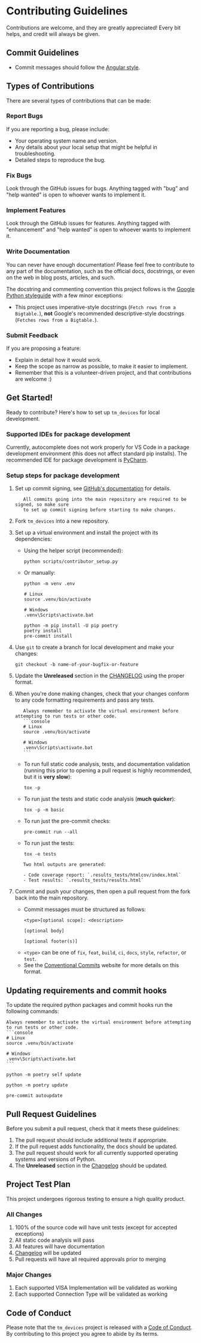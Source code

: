 # Contributing Guidelines

Contributions are welcome, and they are greatly appreciated! Every bit helps,
and credit will always be given.

## Commit Guidelines

- Commit messages should follow the
  [Angular style](https://python-semantic-release.readthedocs.io/en/latest/commit-parsing.html#semantic-release-commit-parser-angularcommitparser).

## Types of Contributions

There are several types of contributions that can be made:

### Report Bugs

If you are reporting a bug, please include:

- Your operating system name and version.
- Any details about your local setup that might be helpful in troubleshooting.
- Detailed steps to reproduce the bug.

### Fix Bugs

Look through the GitHub issues for bugs. Anything tagged with "bug" and "help
wanted" is open to whoever wants to implement it.

### Implement Features

Look through the GitHub issues for features. Anything tagged with "enhancement"
and "help wanted" is open to whoever wants to implement it.

### Write Documentation

You can never have enough documentation! Please feel free to contribute to any
part of the documentation, such as the official docs, docstrings, or even on the
web in blog posts, articles, and such.

The docstring and commenting convention this project follows is the
[Google Python styleguide](https://google.github.io/styleguide/pyguide.html#s3.8-comments-and-docstrings)
with a few minor exceptions:

- This project uses imperative-style docstrings (`Fetch rows from a Bigtable.`),
  **not** Google's recommended descriptive-style docstrings
  (`Fetches rows from a Bigtable.`).

### Submit Feedback

If you are proposing a feature:

- Explain in detail how it would work.
- Keep the scope as narrow as possible, to make it easier to implement.
- Remember that this is a volunteer-driven project, and that contributions are
  welcome :)

## Get Started!

Ready to contribute? Here's how to set up `tm_devices` for local development.

### Supported IDEs for package development

Currently, autocomplete does not work properly for VS Code in a package
development environment (this does not affect standard pip installs). The
recommended IDE for package development is
[PyCharm](https://www.jetbrains.com/pycharm/download).

### Setup steps for package development

1. Set up commit signing, see [GitHub's documentation](https://docs.github.com/en/authentication/managing-commit-signature-verification/about-commit-signature-verification) for details.

   ```{hint}
      All commits going into the main repository are required to be signed, so make sure
      to set up commit signing before starting to make changes.
   ```

2. Fork `tm_devices` into a new repository.

3. Set up a virtual environment and install the project with its dependencies:

   - Using the helper script (recommended):
     ```console
     python scripts/contributor_setup.py
     ```
   - Or manually:
     ```console
     python -m venv .env
     ```
     ```console
     # Linux
     source .venv/bin/activate

     # Windows
     .venv\Scripts\activate.bat
     ```
     ```console
     python -m pip install -U pip poetry
     poetry install
     pre-commit install
     ```

4. Use `git` to create a branch for local development and make your changes:

   ```console
   git checkout -b name-of-your-bugfix-or-feature
   ```

5. Update the **Unreleased** section in the [CHANGELOG](CHANGELOG.md) using the proper format.

6. When you're done making changes, check that your changes conform to any code
   formatting requirements and pass any tests.

   ````{note}
      Always remember to activate the virtual environment before attempting to run tests or other code.
      ```console
      # Linux
      source .venv/bin/activate

      # Windows
      .venv\Scripts\activate.bat
      ```
   ````

   - To run full static code analysis, tests, and documentation validation
     (running this prior to opening a pull request is highly recommended, but it is **very slow**):

     ```console
     tox -p
     ```

   - To run just the tests and static code analysis (**much quicker**):

     ```console
     tox -p -m basic
     ```

   - To run just the pre-commit checks:

     ```console
     pre-commit run --all
     ```

   - To run just the tests:

     ```console
     tox -e tests
     ```

   ```{note}
      Two html outputs are generated:

      - Code coverage report: `.results_tests/htmlcov/index.html`
      - Test results: `.results_tests/results.html`
   ```

7. Commit and push your changes, then open a pull request from
   the fork back into the main repository.

   - Commit messages must be structured as follows:
     ```
     <type>[optional scope]: <description>

     [optional body]

     [optional footer(s)]
     ```
   - `<type>` can be one of `fix`, `feat`, `build`, `ci`, `docs`, `style`,
     `refactor`, or `test`.
   - See the
     [Conventional Commits](https://www.conventionalcommits.org/en/v1.0.0/)
     website for more details on this format.

## Updating requirements and commit hooks

To update the required python packages and commit hooks run the following
commands:

````{note}
Always remember to activate the virtual environment before attempting to run tests or other code.
```console
# Linux
source .venv/bin/activate

# Windows
.venv\Scripts\activate.bat
```
````

```console
python -m poetry self update

python -m poetry update

pre-commit autoupdate
```

## Pull Request Guidelines

Before you submit a pull request, check that it meets these guidelines:

1. The pull request should include additional tests if appropriate.
2. If the pull request adds functionality, the docs should be updated.
3. The pull request should work for all currently supported operating systems
   and versions of Python.
4. The **Unreleased** section in the [Changelog](CHANGELOG.md) should be updated.

## Project Test Plan

This project undergoes rigorous testing to ensure a high quality product.

### All Changes

1. 100% of the source code will have unit tests (except for accepted exceptions)
2. All static code analysis will pass
3. All features will have documentation
4. [Changelog](CHANGELOG.md) will be updated
5. Pull requests will have all required approvals prior to merging

### Major Changes

1. Each supported VISA Implementation will be validated as working
2. Each supported Connection Type will be validated as working

## Code of Conduct

Please note that the `tm_devices` project is released with a
[Code of Conduct](CODE_OF_CONDUCT.md). By contributing to this project you agree
to abide by its terms.
